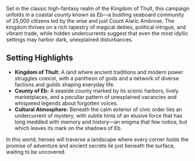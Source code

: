 Set in the classic high-fantasy realm of the Kingdom of Thult, this campaign unfolds in a coastal county known as Eb—a bustling seaboard community of 25,000 citizens led by the wise and just Count Alaric Ambrose. The kingdom thrives on a rich tapestry of magical deities, political intrigue, and vibrant trade, while hidden undercurrents suggest that even the most idyllic settings may harbor dark, unexplained disturbances.

## Setting Highlights
- **Kingdom of Thult:** A land where ancient traditions and modern power struggles coexist, with a pantheon of gods and a network of diverse factions and guilds shaping everyday life.
- **County of Eb:** A seaside county marked by its scenic harbors, lively marketplaces, and a peculiar pattern of unexplained vacancies and whispered legends about forgotten voices.
- **Cultural Atmosphere:** Beneath the calm exterior of civic order lies an undercurrent of mystery, with subtle hints of an elusive force that has long meddled with memory and history—an enigma that few notice, but which leaves its mark on the shadows of Eb.

In this world, heroes will traverse a landscape where every corner holds the promise of adventure and ancient secrets lie just beneath the surface, waiting to be uncovered.

